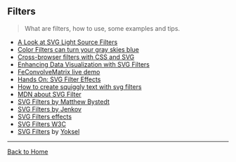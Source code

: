 ## Filters
> What are filters, how to use, some examples and tips.

* [A Look at SVG Light Source Filters](https://css-tricks.com/look-svg-light-source-filters/)
* [Color Filters can turn your gray skies blue](https://css-tricks.com/color-filters-can-turn-your-gray-skies-blue/)
* [Cross-browser filters with CSS and SVG](http://www.broken-links.com/2013/11/20/cross-browser-filters-css-svg/)
* [Enhancing Data Visualization with SVG Filters](http://vasir.net/blog/data-visualization/enhancing-data-visualization-with-svg-filters)
* [FeConvolveMatrix live demo](http://alexanderkozhevin.github.io/svg-convolution-matrix/)
* [Hands On: SVG Filter Effects](https://redirect.microsoft/testdrive/graphics/hands-on-css3/hands-on_svg-filter-effects.htm)
* [How to create squiggly text with svg filters](https://blog.adobe.com/dreamweaver/2015/07/how-to-create-squiggly-text-with-svg-filters)
* [MDN about SVG Filter](https://developer.mozilla.org/en-US/docs/Applying_SVG_effects_to_HTML_content)
* [SVG Filters by Matthew Bystedt](http://apike.ca/prog_svg_filters.html)
* [SVG Filters by Jenkov](http://tutorials.jenkov.com/svg/filters.html)
* [SVG Filters effects](http://jorgeatgu.github.io/svg-filters/)
* [SVG Filters W3C](http://www.w3.org/TR/SVG/filters.html)
* [SVG Filters](https://yoksel.github.io/svg-filters/) by [Yoksel](https://twitter.com/yoksel_en)

---
[Back to Home](/knbknb/awesome-svg)
